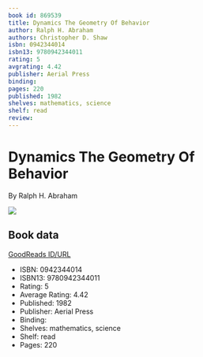 ```yaml
---
book id: 869539
title: Dynamics The Geometry Of Behavior
author: Ralph H. Abraham
authors: Christopher D. Shaw
isbn: 0942344014
isbn13: 9780942344011
rating: 5
avgrating: 4.42
publisher: Aerial Press
binding: 
pages: 220
published: 1982
shelves: mathematics, science
shelf: read
review: 
---
```


# Dynamics The Geometry Of Behavior

By Ralph H. Abraham

![](https://i.gr-assets.com/images/S/compressed.photo.goodreads.com/books/1245087679l/869539.jpg)

## Book data

[GoodReads ID/URL](https://www.goodreads.com/book/show/869539)

- ISBN: 0942344014
- ISBN13: 9780942344011
- Rating: 5
- Average Rating: 4.42
- Published: 1982
- Publisher: Aerial Press
- Binding: 
- Shelves: mathematics, science
- Shelf: read
- Pages: 220

